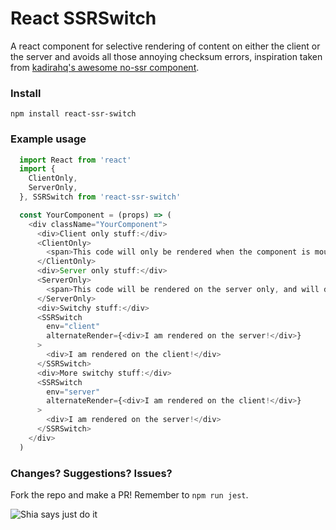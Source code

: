 React SSRSwitch
===============

A react component for selective rendering of content on either the client or the server and avoids all those annoying checksum errors, inspiration taken from [kadirahq's awesome no-ssr component](https://github.com/kadirahq/react-no-ssr).

### Install

`npm install react-ssr-switch`

### Example usage

```js
  import React from 'react'
  import {
    ClientOnly,
    ServerOnly,
  }, SSRSwitch from 'react-ssr-switch'

  const YourComponent = (props) => (
    <div className="YourComponent">
      <div>Client only stuff:</div>
      <ClientOnly>
        <span>This code will only be rendered when the component is mounted on the client</span>
      </ClientOnly>
      <div>Server only stuff:</div>
      <ServerOnly>
        <span>This code will be rendered on the server only, and will dissapear on the initial client render</span>
      </ServerOnly>
      <div>Switchy stuff:</div>
      <SSRSwitch
        env="client"
        alternateRender={<div>I am rendered on the server!</div>}
      >
        <div>I am rendered on the client!</div>
      </SSRSwitch>
      <div>More switchy stuff:</div>
      <SSRSwitch
        env="server"
        alternateRender={<div>I am rendered on the client!</div>}
      >
        <div>I am rendered on the server!</div>
      </SSRSwitch>
    </div>
  )

```

### Changes? Suggestions? Issues?

Fork the repo and make a PR! Remember to `npm run jest`.

![Shia says just do it](https://media.giphy.com/media/JitlRPHGAnm0w/giphy.gif)
